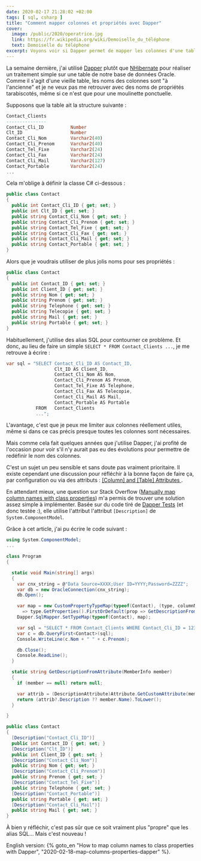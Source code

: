 ```yaml
---
date: 2020-02-17 21:28:02 +02:00
tags: [ sql, csharp ]
title: "Comment mapper colonnes et propriétés avec Dapper"
cover:
  image: /public/2020/operatrice.jpg
  link: https://fr.wikipedia.org/wiki/Demoiselle_du_téléphone
  text: Demoiselle du téléphone
excerpt: Voyons voir si Dapper permet de mapper les colonnes d'une table avec les propriétés d'une classe un peu comme EF ou Nhibernate ?
---
```


La semaine dernière, j'ai utilisé [Dapper](https://stackexchange.github.io/Dapper/) plutôt que [NHibernate](https://nhibernate.info/) pour réaliser un traitement simple sur une table de notre base de données Oracle. Comme il s'agit d'une vieille table, les noms des colonnes sont "à l'ancienne" et je ne veux pas me retrouver avec des noms de propriétés tarabiscotés, même si ce n'est que pour une moulinette ponctuelle.

Supposons que la table ait la structure suivante :

```sql
Contact_Clients
---------------
Contact_Cli_ID          Number
Clt_ID                  Number
Contact_Cli_Nom         Varchar2(40)
Contact_Cli_Prenom      Varchar2(40)
Contact_Tel_Fixe        Varchar2(24)
Contact_Cli_Fax         Varchar2(24)
Contact_Cli_Mail        Varchar2(127)
Contact_Portable        Varchar2(24)
...
```

Cela m'oblige à définir la classe C# ci-dessous :

```csharp
public class Contact
{
  public int Contact_Cli_ID { get; set; }
  public int Clt_ID { get; set; }
  public string Contact_Cli_Nom { get; set; }
  public string Contact_Cli_Prenom { get; set; }
  public string Contact_Tel_Fixe { get; set; }
  public string Contact_Cli_Fax { get; set; }
  public string Contact_Cli_Mail { get; set; }
  public string Contact_Portable { get; set; }
}
```

Alors que je voudrais utiliser de plus jolis noms pour ses propriétés :

```csharp
public class Contact
{
  public int Contact_ID { get; set; }
  public int Client_ID { get; set; }
  public string Nom { get; set; }
  public string Prenom { get; set; }
  public string Telephone { get; set; }
  public string Telecopie { get; set; }
  public string Mail { get; set; }
  public string Portable { get; set; }
}
```

Habituellement, j'utilise des alias SQL pour contourner ce problème. Et donc, au lieu de faire un simple `SELECT * FROM Contact_Clients ...`, je me retrouve à écrire :

```csharp
var sql = "SELECT Contact_Cli_ID AS Contact_ID,
                  Clt_ID AS Client_ID,
                  Contact_Cli_Nom AS Nom,
                  Contact_Cli_Prenom AS Prenom,
                  Contact_Tel_Fixe AS Telephone,
                  Contact_Cli_Fax AS Telecopie,
                  Contact_Cli_Mail AS Mail,
                  Contact_Portable AS Portable
           FROM   Contact_Clients
           ...";
```

L'avantage, c'est que je peux me limiter aux colonnes réellement utiles, même si dans ce cas précis presque toutes les colonnes sont nécessaires.

Mais comme cela fait quelques années que j'utilise Dapper, j'ai profité de l'occasion pour voir s'il n'y aurait pas eu des évolutions pour permettre de redéfinir le nom des colonnes.

C'est un sujet un peu sensible et sans doute pas vraiment prioritaire. Il existe cependant une discussion pour réfléchir à la bonne façon de faire ça, par configuration ou via des attributs : [[Column] and [Table] Attributes ](https://github.com/StackExchange/Dapper/issues/722).

En attendant mieux, une question sur Stack Overflow ([Manually map column names with class properties](https://stackoverflow.com/a/34856158)) m'a permis de trouver une solution assez simple à implémenter. Basée sur du code tiré de [Dapper Tests](https://github.com/StackExchange/Dapper/blob/master/Dapper.Tests/TypeHandlerTests.cs) (et donc testée :), elle utilise l'attribut l'attribut `[Description]` de `System.ComponentModel`.

Grâce à cet article, j'ai pu écrire le code suivant :

```csharp
using System.ComponentModel;
...

class Program
{

  static void Main(string[] args)
  {
    var cnx_string = @"Data Source=XXXX;User ID=YYYY;Password=ZZZZ";
    var db = new OracleConnection(cnx_string);
    db.Open();

    var map = new CustomPropertyTypeMap(typeof(Contact), (type, columnName)
      => type.GetProperties().FirstOrDefault(prop => GetDescriptionFromAttribute(prop) == columnName.ToLower()));
    Dapper.SqlMapper.SetTypeMap(typeof(Contact), map);

    var sql = "SELECT * FROM Contact_Clients WHERE Contact_Cli_ID = 1234";
    var c = db.QueryFirst<Contact>(sql);
    Console.WriteLine(c.Nom + " " + c.Prenom);

    db.Close();
    Console.ReadLine();
  }

  static string GetDescriptionFromAttribute(MemberInfo member)
  {
    if (member == null) return null;

    var attrib = (DescriptionAttribute)Attribute.GetCustomAttribute(member, typeof(DescriptionAttribute), false);
    return (attrib?.Description ?? member.Name).ToLower();
  }

}

public class Contact
{
  [Description("Contact_Cli_ID")]
  public int Contact_ID { get; set; }
  [Description("Clt_ID")]
  public int Client_ID { get; set; }
  [Description("Contact_Cli_Nom")]
  public string Nom { get; set; }
  [Description("Contact_Cli_Prenom")]
  public string Prenom { get; set; }
  [Description("Contact_Tel_Fixe")]
  public string Telephone { get; set; }
  [Description("Contact_Portable")]
  public string Portable { get; set; }
  [Description("Contact_Cli_Mail")]
  public string Mail { get; set; }
}
```
À bien y réfléchir, c'est pas sûr que ce soit vraiment plus "propre" que les alias SQL... Mais c'est nouveau !

<div class="encart">

English version: {% goto_en "How to map column names to class properties with Dapper", "2020-02-18-map-columns-properties-dapper" %}.

</div>

